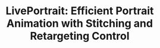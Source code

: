 <div style="display: flex; justify-content: center; align-items: center; text-align: center;">
    <div>
        <h1>LivePortrait: Efficient Portrait Animation with Stitching and Retargeting Control</h1>
    </div>

</div>
